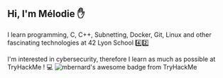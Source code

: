 ## Hi, I'm Mélodie ✋
I learn programming, C, C++, Subnetting, Docker, Git, Linux and other fascinating technologies at 42 Lyon School 4️⃣2️⃣

I'm interested in cybersecurity, therefore I learn as much as possible at TryHackMe ! 💻
<img src="https://tryhackme-badges.s3.amazonaws.com/mbernard.png" alt="mbernard's awesome badge from TryHackMe" />
